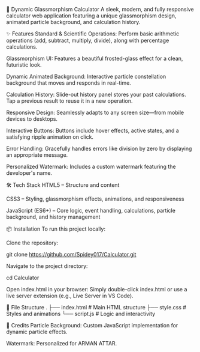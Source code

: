 💎 Dynamic Glassmorphism Calculator
A sleek, modern, and fully responsive calculator web application featuring a unique glassmorphism design, animated particle background, and calculation history.

✨ Features
Standard & Scientific Operations: Perform basic arithmetic operations (add, subtract, multiply, divide), along with percentage calculations.

Glassmorphism UI: Features a beautiful frosted-glass effect for a clean, futuristic look.

Dynamic Animated Background: Interactive particle constellation background that moves and responds in real-time.

Calculation History: Slide-out history panel stores your past calculations. Tap a previous result to reuse it in a new operation.

Responsive Design: Seamlessly adapts to any screen size—from mobile devices to desktops.

Interactive Buttons: Buttons include hover effects, active states, and a satisfying ripple animation on click.

Error Handling: Gracefully handles errors like division by zero by displaying an appropriate message.

Personalized Watermark: Includes a custom watermark featuring the developer's name.

🛠️ Tech Stack
HTML5 – Structure and content

CSS3 – Styling, glassmorphism effects, animations, and responsiveness

JavaScript (ES6+) – Core logic, event handling, calculations, particle background, and history management

📦 Installation
To run this project locally:

Clone the repository:

git clone https://github.com/Spidey017/Calculator.git

Navigate to the project directory:

cd Calculator

Open index.html in your browser:
Simply double-click index.html or use a live server extension (e.g., Live Server in VS Code).

📁 File Structure
.
├── index.html      # Main HTML structure
├── style.css       # Styles and animations
└── script.js       # Logic and interactivity

🙌 Credits
Particle Background: Custom JavaScript implementation for dynamic particle effects.

Watermark: Personalized for ARMAN ATTAR.
